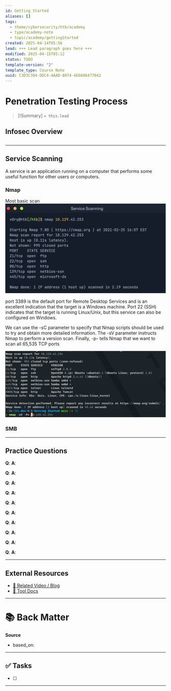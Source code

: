```yaml
---
id: Getting Started
aliases: []
tags:
  - theme/cybersecurity/htb/academy
  - type/academy-note
  - topic/academy/gettingStarted
created: 2025-04-14T05:56
lead: +++ Lead paragraph goes here +++
modified: 2025-04-15T05:12
status: TODO
template-version: "2"
template_type: Course Note
uuid: C3D3C304-DDC4-4AAD-8074-4E6686477042
---
```

# Penetration Testing Process

> [!Summary]
> `= this.lead` 

## Infosec Overview
<!-- Overview Of What Will Be covered in This Course -->

##  
<!--- Header For Each Page Your READ With The following

Brief walkthrough notes from the page/article/video.

### Key Concepts
- 🔑 Point 1
- 🔍 Point 2

### Visual / Diagram
![Screenshot]()  
-->
---
## Service Scanning
A service is an application running on a computer that performs some useful function for other users or computers.

### Nmap
Most basic scan
![](attachments/Screenshot%202025-04-15%20at%205.08.00%20AM.png)
 
 port 3389 is the default port for Remote Desktop Services and is an excellent indication that the target is a Windows machine. Port 22 (SSH) indicates that the target is running Linux/Unix, but this service can also be configured on Windows. 

We can use the -sC parameter to specify that Nmap scripts should be used to try and obtain more detailed information. The -sV parameter instructs Nmap to perform a version scan. Finally, -p- tells Nmap that we want to scan all 65,535 TCP ports

![](attachments/Penetration%20Testing%20Process-20250415.png)

### SMB


---

## **Practice Questions**
<!-- Flashcard style - Can be parsed by Obsidian plugins like Obsidian CardBoard or Obsidian Recall -->

**Q**:
**A**:

**Q**:
**A**:


**Q**:
**A**:

**Q**:
**A**:


**Q**:
**A**:

**Q**:
**A**:

**Q**:
**A**:

**Q**:
**A**:

**Q**:
**A**:

**Q**:
**A**:


---

## **External Resources**
- [🔗 Related Video / Blog](https://example.com)
- [📘 Tool Docs](https://example.com)

---

# 📚 Back Matter

**Source**  
- based_on: 

---

## ✅ Tasks
- [ ] 

---
